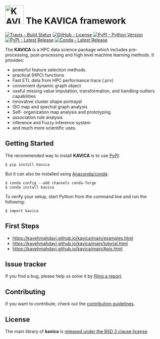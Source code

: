 ﻿# <img alt="KAVICA" src="https://github.com/kavehmahdavi/kavica/blob/master/kavica/GUI/icon/icon.png" height="60" align="middel"> The KAVICA framework

[![Travis - Build Status](https://img.shields.io/badge/checks-pending-yellow.svg?maxAge=3600)](https://travis-ci.com/)
[![GitHub - License](https://img.shields.io/badge/license-BSD-green.svg?maxAge=3600)](https://github.com/kavehmahdavi/kavica)
[![PyPI - Python Version](https://img.shields.io/badge/python-3.6%20|%203.7-blue.svg?maxAge=3600)](https://pypi.org/project/kavica/)
[![PyPI - Latest Release](https://img.shields.io/badge/pypi-0.0a0-important.svg?maxAge=3600)](https://pypi.org/project/kavica/)
[![Conda - Latest Release](https://img.shields.io/badge/Anaconda-0.0a0-ff69b4.svg?maxAge=3600)](https://anaconda.org/)

The **KAVICA** is a HPC data science package which includes pre-processing, post-processing and high level machine learning  methods.
It provides:
- powerful feature selection methods.
- practical (HPC) functions
- Fast ETL data from HPC performance trace (.prv)
- convenient dynamic graph object
- useful missing value imputation, transformation, and  handling outliers capabilities
- innovative cluster shape portrayal
- ISO map and spectral graph analysis
- Self- organization map analysis and prototyping 
- association rule analysis
- inference and Fuzzy inference system
- and much more scientific uses.


## Getting Started

The recommended way to install **KAVICA** is to use [PyPI](https://pypi.org/):

    $ pip install kavica
    
But it can also be installed using [Anaconda/conda](https://conda.io/docs/):
    
    $ conda config --add channels conda-forge
    $ conda install kavica

To verify your setup, start Python from the command line and run the following:

    $ import kavica
    
## First Steps

* https://kavehmahdavi.github.io/kavica/main/examples.html
* https://kavehmahdavi.github.io/kavica/main/tutorial.html
* https://kavehmahdavi.github.io/kavica/main/Apis.html

## Issue tracker

If you find a bug, please help us solve it by [filing a report](https://github.com/kavehmahdavi/KAVICA/issues).

## Contributing

If you want to contribute, check out the [contribution guidelines](https://kavehmahdavi.github.io/kavica/main/contributions.html).

## License

The main library of **kavica** is [released under the BSD 3 clause license](https://kavehmahdavi.github.io/kavica/main/license.html).

